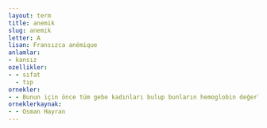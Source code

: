 ```yaml
---
layout: term
title: anemik
slug: anemik
letter: A
lisan: Fransızca anémique
anlamlar:
- kansız
ozellikler:
- - sıfat
  - tıp
ornekler:
- - Bunun için önce tüm gebe kadınları bulup bunların hemoglobin değerlerine bakması ve anemik olanları belirlemesi gereklidir.
orneklerkaynak:
- - Osman Hayran
---
```

